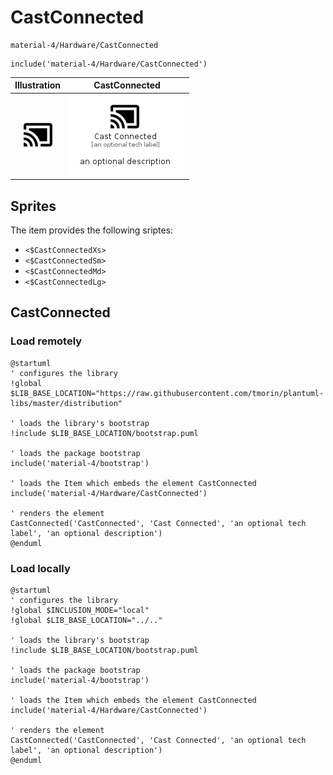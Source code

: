 # CastConnected


```text
material-4/Hardware/CastConnected
```

```text
include('material-4/Hardware/CastConnected')
```



| Illustration | CastConnected |
| :---: | :---: |
| ![illustration for Illustration](../../material-4/Hardware/CastConnected.png) | ![illustration for CastConnected](../../material-4/Hardware/CastConnected.Local.png) |



## Sprites
The item provides the following sriptes:

- `<$CastConnectedXs>`
- `<$CastConnectedSm>`
- `<$CastConnectedMd>`
- `<$CastConnectedLg>`





## CastConnected

### Load remotely
```plantuml
@startuml
' configures the library
!global $LIB_BASE_LOCATION="https://raw.githubusercontent.com/tmorin/plantuml-libs/master/distribution"

' loads the library's bootstrap
!include $LIB_BASE_LOCATION/bootstrap.puml

' loads the package bootstrap
include('material-4/bootstrap')

' loads the Item which embeds the element CastConnected
include('material-4/Hardware/CastConnected')

' renders the element
CastConnected('CastConnected', 'Cast Connected', 'an optional tech label', 'an optional description')
@enduml
```

### Load locally
```plantuml
@startuml
' configures the library
!global $INCLUSION_MODE="local"
!global $LIB_BASE_LOCATION="../.."

' loads the library's bootstrap
!include $LIB_BASE_LOCATION/bootstrap.puml

' loads the package bootstrap
include('material-4/bootstrap')

' loads the Item which embeds the element CastConnected
include('material-4/Hardware/CastConnected')

' renders the element
CastConnected('CastConnected', 'Cast Connected', 'an optional tech label', 'an optional description')
@enduml
```

